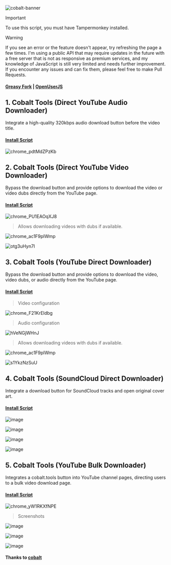 ![cobalt-banner](https://github.com/user-attachments/assets/394c413d-a9f0-4210-8c7f-5328f73501bc)

> [!IMPORTANT]
> To use this script, you must have Tampermonkey installed.

> [!WARNING]
> If you see an error or the feature doesn't appear, try refreshing the page a few times. I'm using a public API that may require updates in the future with a free server that is not as responsive as premium services, and my knowledge of JavaScript is still very limited and needs further improvement. If you encounter any issues and can fix them, please feel free to make Pull Requests.

#### [Greasy Fork](https://greasyfork.org/en/users/1382928-exyezed) | [OpenUserJS](https://openuserjs.org/users/exyezed/scripts)

## 1. Cobalt Tools (Direct YouTube Audio Downloader)

Integrate a high-quality 320kbps audio download button before the video title.

#### [Install Script](https://update.greasyfork.org/scripts/515023/Cobalt%20Tools%20%28Direct%20YouTube%20Audio%20Downloader%29.user.js)

![chrome_pdtMdZPzKb](https://github.com/user-attachments/assets/2f0f20f9-50ab-451f-828d-540d6636b87c)

## 2. Cobalt Tools (Direct YouTube Video Downloader)

Bypass the download button and provide options to download the video or video dubs directly from the YouTube page.

#### [Install Script](https://update.greasyfork.org/scripts/515024/Cobalt%20Tools%20%28Direct%20YouTube%20Video%20Downloader%29.user.js)

![chrome_PU1EAOqXJ8](https://github.com/user-attachments/assets/036e4297-1787-4534-b887-44f36c6f7e98)

> Allows downloading videos with dubs if available.

![chrome_ac1F9pIWmp](https://github.com/user-attachments/assets/b32d7750-f830-4d33-8b99-c7ec72f087e0)

![otg3uHyn7l](https://github.com/user-attachments/assets/75cd366c-018a-4bf8-8001-f7076649b6b9)

## 3. Cobalt Tools (YouTube Direct Downloader)

Bypass the download button and provide options to download the video, video dubs, or audio directly from the YouTube page.

#### [Install Script](https://update.greasyfork.org/scripts/515230/Cobalt%20Tools%20%28YouTube%20Direct%20Downloader%29.user.js)

> Video configuration

![chrome_F21KrEldbg](https://github.com/user-attachments/assets/7f138599-bfbb-4543-8220-87f33ec2430e)

> Audio configuration

![hVeNGjWHnJ](https://github.com/user-attachments/assets/e20fe4f6-7516-408c-8b1f-ad87e3d92590)

> Allows downloading videos with dubs if available.

![chrome_ac1F9pIWmp](https://github.com/user-attachments/assets/1a3075c4-72ca-41c9-89ee-459894799114)

![s1YkzNzSuU](https://github.com/user-attachments/assets/0fc5985c-e4f5-49df-8d0e-366384f4553c)

## 4. Cobalt Tools (SoundCloud Direct Downloader)

Integrate a download button for SoundCloud tracks and open original cover art.

#### [Install Script](https://update.greasyfork.org/scripts/515120/Cobalt%20Tools%20%28SoundCloud%20Direct%20Downloader%29.user.js)

![image](https://github.com/user-attachments/assets/29200e8a-1fce-4cd1-a5d6-ca24e57adb5c)

![image](https://github.com/user-attachments/assets/3ec8b343-5941-411d-bfbf-9028b97a3691)

![image](https://github.com/user-attachments/assets/05e0f6fa-b5b6-400d-86f0-817b5696ef84)

![image](https://github.com/user-attachments/assets/6171a4fe-943b-4edd-b259-c947262df021)

## 5. Cobalt Tools (YouTube Bulk Downloader)

Integrates a cobalt.tools button into YouTube channel pages, directing users to a bulk video download page.

#### [Install Script](https://update.greasyfork.org/scripts/516958/Cobalt%20Tools%20%28YouTube%20Bulk%20Downloader%29.user.js)

![chrome_yW1RKXfNPE](https://github.com/user-attachments/assets/9f61beed-45c7-481f-ad23-05a88519be53)

> Screenshots

![image](https://github.com/user-attachments/assets/2f91becc-d014-4b26-8ff4-6586d3fd757f)

![image](https://github.com/user-attachments/assets/4452146c-e8ed-4a17-a263-e5a113999816)

![image](https://github.com/user-attachments/assets/c77c48d9-f0ba-492e-91ae-d04428bf4553)

#### Thanks to [cobalt](https://github.com/imputnet/cobalt)
